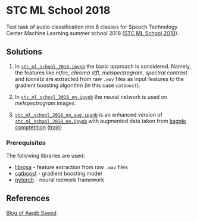 # STC ML School 2018

Test task of audio classification into 8 classes for Speech Technology Center Machine Learning summer school 2018 ([STC ML School 2018](https://mlschool.speechpro.ru)).

## Solutions

1. In [`stc_ml_school_2018.ipynb`](./stc_ml_school_2018.ipynb) the basic approach is considered. Namely, the features like *mfcc*, *chroma stft*, *melspectrogram*, *spectral contrast* and *tonnetz* are extracted from raw `.wav` files as input features to the gradient boosting algorithm (in this case `catboost`).

2. In [`stc_ml_school_2018_nn.ipynb`](./stc_ml_school_2018_nn.ipynb) the neural network is used on *melspectrogram* images.

3. [`stc_ml_school_2018_nn_aug.ipynb`](./stc_ml_school_2018_nn_aug.ipynb) is an enhanced version of [`stc_ml_school_2018_nn.ipynb`](./stc_ml_school_2018_nn.ipynb)
with augmented data taken from [kaggle comptetition](https://www.kaggle.com/pavansanagapati/urban-sound-classification/home) ([train](https://drive.google.com/drive/folders/0By0bAi7hOBAFUHVXd1JCN3MwTEU))

### Prerequisites

The following libraries are used:

* [librosa](https://librosa.github.io/librosa/) - feature extraction from raw `.wav` files
* [catboost](https://github.com/catboost/catboost) - gradient boosting model
* [pytorch](https://pytorch.org) - neural network framework

## References

[Blog of Aaqib Saeed](http://aqibsaeed.github.io/2016-09-03-urban-sound-classification-part-1/)
